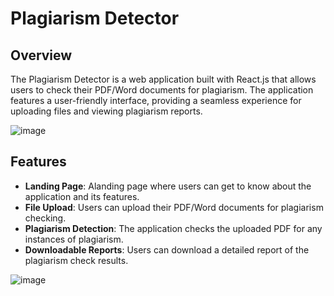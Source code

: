 # Plagiarism Detector

## Overview
The Plagiarism Detector is a web application built with React.js that allows users to check their PDF/Word documents for plagiarism. The application features a user-friendly interface, providing a seamless experience for uploading files and viewing plagiarism reports.


![image](https://github.com/user-attachments/assets/a5c067cc-6cc5-43c7-bd14-b8723ea26568)


## Features
- **Landing Page**: Alanding page where users can get to know about the application and its features.
- **File Upload**: Users can upload their PDF/Word documents for plagiarism checking.
- **Plagiarism Detection**: The application checks the uploaded PDF for any instances of plagiarism.
- **Downloadable Reports**: Users can download a detailed report of the plagiarism check results.


![image](https://github.com/user-attachments/assets/7269f092-474f-4af0-a3ed-3c4b531ce6c8)
